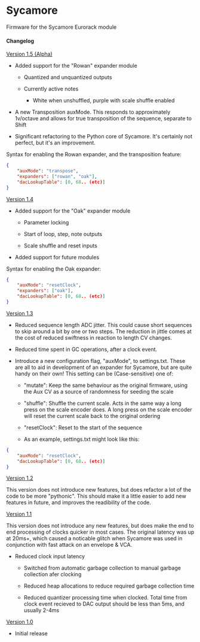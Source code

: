 # Sycamore

Firmware for the Sycamore Eurorack module

#### Changelog

<u>Version 1.5 (Alpha)</u>

- Added support for the "Rowan" expander module
  
  - Quantized and unquantized outputs
  
  - Currently active notes
    
    - White when unshuffled, purple with scale shuffle enabled

- A new Transposition auxMode. This responds to approximately 1v/octave and allows for true transposition of the sequence, separate to Shift

- Significant refactoring to the Python core of Sycamore. It's certainly not perfect, but it's an improvement.

Syntax for enabling the Rowan expander, and the transposition feature:

```json
{
    "auxMode": "transpose",
    "expanders": ["rowan", "oak"],
    "dacLookupTable": [0, 68.. (etc)]
}
```

<u>Version 1.4</u>

- Added support for the "Oak" expander module
  
  - Parameter locking
  
  - Start of loop, step, note outputs
  
  - Scale shuffle and reset inputs

- Added support for future modules

Syntax for enabling the Oak expander:

```json
{
    "auxMode": "resetClock",
    "expanders": ["oak"],
    "dacLookupTable": [0, 68.. (etc)]
}
```

<u>Version 1.3</u>

- Reduced sequence length ADC jitter. This could cause short sequences to skip around a bit by one or two steps. The reduction in jittle comes at the cost of reduced swiftness in reaction to length CV changes.

- Reduced time spent in GC operations, after a clock event.

- Introduce a new configuration flag, "auxMode", to settings.txt. These are all to aid in development of an expander for Sycamore, but are quite handy on their own! This setting can be (Case-sensitive) one of:
  
  - "mutate": Keep the same behaviour as the original firmware, using the Aux CV as a source of randomness for seeding the scale
  
  - "shuffle": Shuffle the current scale. Acts in the same way a long press on the scale encoder does. A long press on the scale encoder will reset the current scale back to the original ordering
  
  - "resetClock": Reset to the start of the sequence
  
  - As an example, settings.txt might look like this:

```json
{
    "auxMode": "resetClock",
    "dacLookupTable": [0, 68.. (etc)]
}
```

<u>Version 1.2</u>

This version does not introduce new features, but does refactor a lot of the code to be more "pythonic". This should make it a little easier to add new features in future, and improves the readibility of the code.

<u>Version 1.1</u>

This version does not introduce any new features, but does make the end to end processing of clocks quicker in most cases. The original latency was up at 20ms+, which caused a noticable glitch when Sycamore was used in conjunction with fast attack on an envelope & VCA.

- Reduced clock input latency
  
  - Switched from automatic garbage collection to manual garbage collection afer clocking
  
  - Reduced heap allocations to reduce required garbage collection time
  
  - Reduced quantizer processing time when clocked. Total time from clock event recieved to DAC output should be less than 5ms, and usually 2-4ms

<u>Version 1.0</u>

- Initial release
